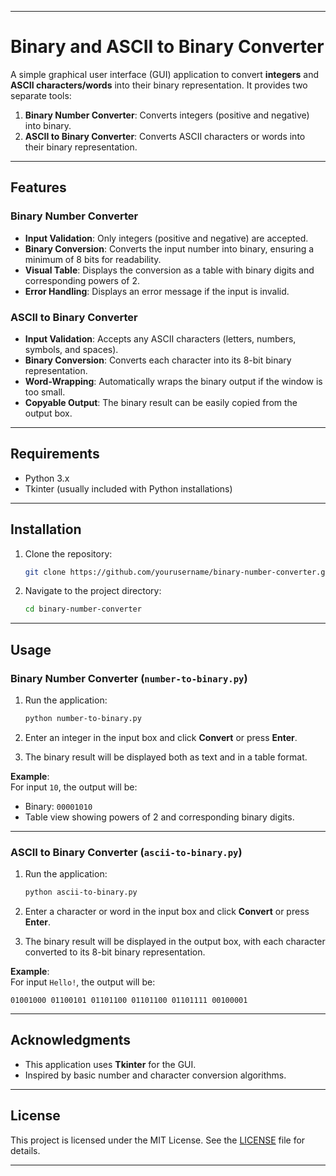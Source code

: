 
---

# Binary and ASCII to Binary Converter

A simple graphical user interface (GUI) application to convert **integers** and **ASCII characters/words** into their binary representation. It provides two separate tools:

1. **Binary Number Converter**: Converts integers (positive and negative) into binary.
2. **ASCII to Binary Converter**: Converts ASCII characters or words into their binary representation.

---

## Features

### Binary Number Converter
- **Input Validation**: Only integers (positive and negative) are accepted.
- **Binary Conversion**: Converts the input number into binary, ensuring a minimum of 8 bits for readability.
- **Visual Table**: Displays the conversion as a table with binary digits and corresponding powers of 2.
- **Error Handling**: Displays an error message if the input is invalid.

### ASCII to Binary Converter
- **Input Validation**: Accepts any ASCII characters (letters, numbers, symbols, and spaces).
- **Binary Conversion**: Converts each character into its 8-bit binary representation.
- **Word-Wrapping**: Automatically wraps the binary output if the window is too small.
- **Copyable Output**: The binary result can be easily copied from the output box.

---

## Requirements
- Python 3.x
- Tkinter (usually included with Python installations)

---

## Installation

1. Clone the repository:
   ```bash
   git clone https://github.com/yourusername/binary-number-converter.git
   ```

2. Navigate to the project directory:
   ```bash
   cd binary-number-converter
   ```

---

## Usage

### Binary Number Converter (`number-to-binary.py`)
1. Run the application:
   ```bash
   python number-to-binary.py
   ```

2. Enter an integer in the input box and click **Convert** or press **Enter**.
3. The binary result will be displayed both as text and in a table format.

**Example**:  
For input `10`, the output will be:
- Binary: `00001010`
- Table view showing powers of 2 and corresponding binary digits.

---

### ASCII to Binary Converter (`ascii-to-binary.py`)
1. Run the application:
   ```bash
   python ascii-to-binary.py
   ```

2. Enter a character or word in the input box and click **Convert** or press **Enter**.
3. The binary result will be displayed in the output box, with each character converted to its 8-bit binary representation.

**Example**:  
For input `Hello!`, the output will be:
```
01001000 01100101 01101100 01101100 01101111 00100001
```

---


## Acknowledgments
- This application uses **Tkinter** for the GUI.
- Inspired by basic number and character conversion algorithms.

---

## License
This project is licensed under the MIT License. See the [LICENSE](LICENSE.txt) file for details.

---